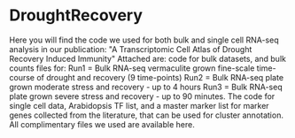 # DroughtRecovery
Here you will find the code we used for both bulk and single cell RNA-seq analysis in our publication: "A Transcriptomic Cell Atlas of Drought Recovery Induced Immunity"
Attached are: code for bulk datasets, and bulk counts files for:
Run1 = Bulk RNA-seq vermaculite grown fine-scale time-course of drought and recovery (9 time-points)
Run2 = Bulk RNA-seq plate grown moderate stress and recovery - up to 4 hours
Run3 = Bulk RNA-seq plate grown severe stress and recovery - up to 90 minutes. The code for single cell data, Arabidopsis TF list, and a master marker list for marker genes collected from the literature, that can be used for cluster annotation.
All complimentary files we used are available here.
